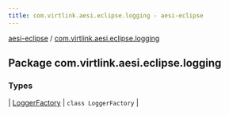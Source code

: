 ```yaml
---
title: com.virtlink.aesi.eclipse.logging - aesi-eclipse
---
```


[aesi-eclipse](../index.html) / [com.virtlink.aesi.eclipse.logging](.)

## Package com.virtlink.aesi.eclipse.logging

### Types

| [LoggerFactory](-logger-factory/index.html) | `class LoggerFactory` |

